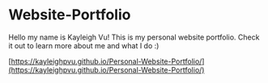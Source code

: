 # Website-Portfolio

Hello my name is Kayleigh Vu! This is my personal website portfolio. Check it out to learn more about me and what I do :)

[https://kayleighpvu.github.io/Personal-Website-Portfolio/](https://kayleighpvu.github.io/Personal-Website-Portfolio/)

